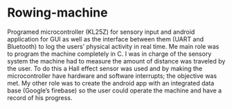 # Rowing-machine
Programed microcontroller (KL25Z) for sensory input and android application for GUI as well as the interface between them (UART and Bluetooth) to log the users’ physical activity in real time. Me main role was to program the machine completely in C. I was in charge of the sensory system the machine had to measure the amount of distance was traveled by the user. To do this a Hall effect sensor was used and by making the microcontroller have hardware and software interrupts; the objective was met. My other role was to create the android app with an integrated data base (Google’s firebase) so the user could operate the machine and have a record of his progress.
